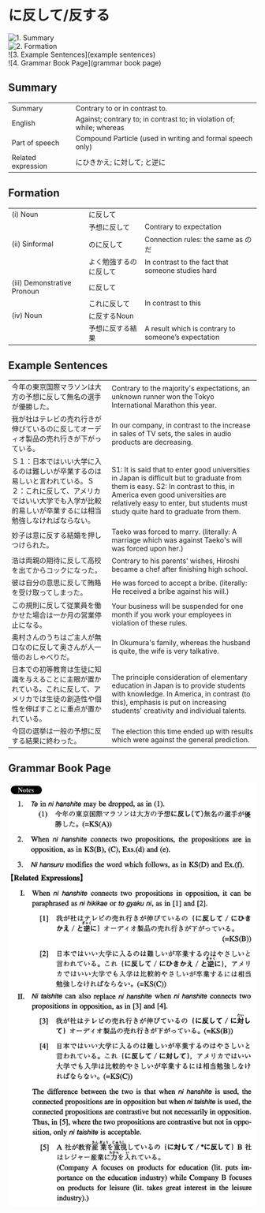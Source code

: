 # に反して/反する

![1. Summary](summary)<br>
![2. Formation](formation)<br>
![3. Example Sentences](example sentences)<br>
![4. Grammar Book Page](grammar book page)<br>


## Summary

<table><tr>   <td>Summary</td>   <td>Contrary to or in contrast to.</td></tr><tr>   <td>English</td>   <td>Against; contrary to; in contrast to; in violation of; while; whereas</td></tr><tr>   <td>Part of speech</td>   <td>Compound Particle (used in writing and formal speech only)</td></tr><tr>   <td>Related expression</td>   <td>にひきかえ; に対して; と逆に</td></tr></table>

## Formation

<table class="table"><tbody><tr class="tr head"><td class="td"><span class="numbers">(i)</span> <span class="bold">Noun</span></td><td class="td"><span class="concept">に反して</span></td><td class="td"></td></tr><tr class="tr"><td class="td"></td><td class="td"><span>予想</span><span class="concept">に反して</span></td><td class="td"><span>Contrary to expectation</span></td></tr><tr class="tr head"><td class="td"><span class="numbers">(ii)</span> <span class="bold">Sinformal</span></td><td class="td"><span class="concept">のに反して</span></td><td class="td"><span>Connection rules: the same as のだ</span></td></tr><tr class="tr"><td class="td"></td><td class="td"><span>よく勉強する</span><span class="concept">のに反して</span></td><td class="td"><span>In contrast to the fact that someone studies hard</span></td></tr><tr class="tr head"><td class="td"><span class="numbers">(iii)</span> <span class="bold">Demonstrative Pronoun</span></td><td class="td"><span class="concept">に反して</span></td><td class="td"></td></tr><tr class="tr"><td class="td"></td><td class="td"><span>これ</span><span class="concept">に反して</span></td><td class="td"><span>In contrast to this</span></td></tr><tr class="tr head"><td class="td"><span class="numbers">(iv)</span> <span class="bold">Noun</span></td><td class="td"><span class="concept">に反する</span><span>Noun</span></td><td class="td"></td></tr><tr class="tr"><td class="td"></td><td class="td"><span>予想</span><span class="concept">に反する</span><span>結果</span></td><td class="td"><span>A result which is contrary to someone’s expectation</span></td></tr></tbody></table>

## Example Sentences

<table><tr>   <td>今年の東京国際マラソンは大方の予想に反して無名の選手が優勝した。</td>   <td>Contrary to the majority's expectations, an unknown runner won the Tokyo International Marathon this year.</td></tr><tr>   <td>我が社はテレビの売れ行きが伸びているのに反してオーディオ製品の売れ行きが下がっている。</td>   <td>In our company, in contrast to the increase in sales of TV sets, the sales in audio products are decreasing.</td></tr><tr>   <td>Ｓ１：日本ではいい大学に入るのは難しいが卒業するのは易しいと言われている。Ｓ２：これに反して、アメリカではいい大学でも入学が比較的易しいが卒業するには相当勉強しなければならない。</td>   <td>S1: It is said that to enter good universities in Japan is difficult but to graduate from them is easy. S2: In contrast to this, in America even good universities are relatively easy to enter, but students must study quite hard to graduate from them.</td></tr><tr>   <td>妙子は意に反する結婚を押しつけられた。</td>   <td>Taeko was forced to marry. (literally: A marriage which was against Taeko's will was forced upon her.)</td></tr><tr>   <td>浩は両親の期待に反して高校を出てからコックになった。</td>   <td>Contrary to his parents' wishes, Hiroshi became a chef after finishing high school.</td></tr><tr>   <td>彼は自分の意思に反して賄賂を受け取ってしまった。</td>   <td>He was forced to accept a bribe. (literally: He received a bribe against his will.)</td></tr><tr>   <td>この規則に反して従業員を働かせた場合は一か月の営業停止になる。</td>   <td>Your business will be suspended for one month if you work your employees in violation of these rules.</td></tr><tr>   <td>奥村さんのうちはご主人が無口なのに反して奥さんが人一倍のおしゃべりだ。</td>   <td>In Okumura's family, whereas the husband is quite, the wife is very talkative.</td></tr><tr>   <td>日本での初等教育は生徒に知識を与えることに主眼が置かれている。これに反して、アメリカでは生徒の創造性や個性を伸ばすことに重点が置かれている。</td>   <td>The principle consideration of elementary education in Japan is to provide students with knowledge. In America, in contrast (to this), emphasis is put on increasing students' creativity and individual talents.</td></tr><tr>   <td>今回の選挙は一般の予想に反する結果に終わった。</td>   <td>The election this time ended up with results which were against the general prediction.</td></tr></table>

## Grammar Book Page

![](../img/Intermediateに反して／反する.png)

